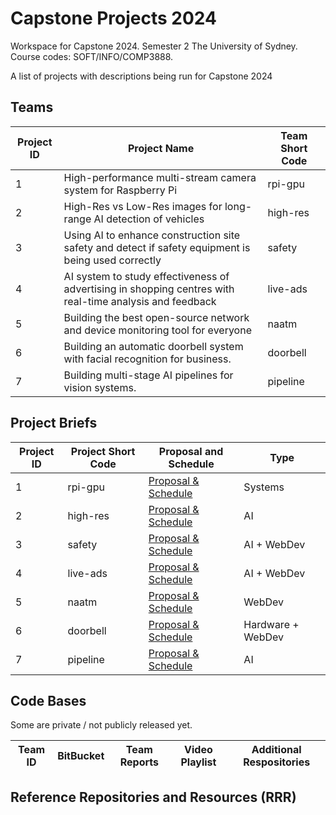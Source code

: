 # Capstone Projects 2024
Workspace for Capstone 2024.  Semester 2 The University of Sydney.  Course codes: SOFT/INFO/COMP3888.

A list of projects with descriptions being run for Capstone 2024

## Teams

| Project ID | Project Name | Team Short Code |
|--|--|--|
| 1 |	High-performance multi-stream camera system for Raspberry Pi | rpi-gpu |
| 2 |	High-Res vs Low-Res images for long-range AI detection of vehicles | high-res |
| 3 |	Using AI to enhance construction site safety and detect if safety equipment is being used correctly	| safety |
| 4 |	AI system to study effectiveness of advertising in shopping centres with real-time analysis and feedback | live-ads |
| 5 | Building the best open-source network and device monitoring tool for everyone | naatm |
| 6 | Building an automatic doorbell system with facial recognition for business. | doorbell |
| 7 | Building multi-stage AI pipelines for vision systems. | pipeline |


## Project Briefs

| Project ID | Project Short Code | Proposal and Schedule | Type |
|--|--|--|--|
| 1 | rpi-gpu | [Proposal & Schedule](project/rpi-gpu-project.md) | Systems |
| 2 | high-res | [Proposal & Schedule](project/high-res-project.md) | AI |
| 3 | safety | [Proposal & Schedule](project/safety-project.md) | AI + WebDev |
| 4 | live-ads | [Proposal & Schedule](project/live-ads-project.md) | AI + WebDev |
| 5 | naatm | [Proposal & Schedule](project/network-tool-project.md) | WebDev |
| 6 | doorbell | [Proposal & Schedule](project/doorbell.md) | Hardware + WebDev |
| 7 | pipeline | [Proposal & Schedule](project/pipeline.md) | AI |

## Code Bases

Some are private / not publicly released yet.

| Team ID | BitBucket | Team Reports | Video Playlist | Additional Respositories |
|--|--|--|--|--|



## Reference Repositories and Resources (RRR)

